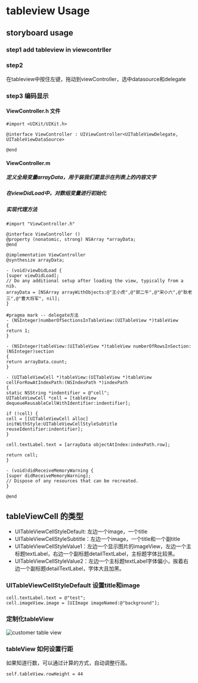 # tableview Usage

## storyboard usage

### step1 add tableview in viewcontrller

### step2 
在tableview中按住左键，拖动到viewController，选中datasource和delegate

### step3 编码显示

#### ViewController.h 文件
```objc
#import <UIKit/UIKit.h>

@interface ViewController : UIViewController<UITableViewDelegate, UITableViewDataSource>

@end
```

#### ViewController.m

##### 定义全局变量arrayData，用于装我们要显示在列表上的内容文字

##### 在viewDidLoad中，对数组变量进行初始化

##### 实现代理方法
```objc
#import "ViewController.h"

@interface ViewController ()
@property (nonatomic, strong) NSArray *arrayData;
@end

@implementation ViewController
@synthesize arrayData;

- (void)viewDidLoad {
[super viewDidLoad];
// Do any additional setup after loading the view, typically from a nib.
arrayData = [NSArray arrayWithObjects:@"王小虎",@"郭二牛",@"宋小六",@"耿老三",@"曹大将军", nil];
}

#pragma mark -- delegate方法
- (NSInteger)numberOfSectionsInTableView:(UITableView *)tableView
{
return 1;
}

- (NSInteger)tableView:(UITableView *)tableView numberOfRowsInSection:(NSInteger)section
{
return arrayData.count;
}

- (UITableViewCell *)tableView:(UITableView *)tableView cellForRowAtIndexPath:(NSIndexPath *)indexPath
{
static NSString *indentifier = @"cell";
UITableViewCell *cell = [tableView dequeueReusableCellWithIdentifier:indentifier];

if (!cell) {
cell = [[UITableViewCell alloc] initWithStyle:UITableViewCellStyleSubtitle reuseIdentifier:indentifier];
}

cell.textLabel.text = [arrayData objectAtIndex:indexPath.row];

return cell;
}

- (void)didReceiveMemoryWarning {
[super didReceiveMemoryWarning];
// Dispose of any resources that can be recreated.
}

@end
```
## tableViewCell 的类型
- UITableViewCellStyleDefault: 左边一个image，一个title
- UITableViewCellStyleSubtitle：左边一个image，一个title和一个副title
- UITableViewCellStyleValue1：左边一个显示图片的imageView，左边一个主标题textLabel，右边一个副标题detailTextLabel，主标题字体比较黑。
- UITableViewCellStyleValue2：左边一个主标题textLabel字体偏小，挨着右边一个副标题detailTextLabel，字体大且加黑。

### UITableViewCellStyleDefault 设置title和image
```objc
cell.textLabel.text = @"test";
cell.imageView.image = [UIImage imageNamed:@"background"];
```

### 定制化tableView
![customer table view](https://www.appcoda.com/customize-table-view-cells-for-uitableview/)


### tableView 如何设置行距
如果知道行数，可以通过计算的方式，自动调整行高。
```objc
self.tableView.rowHeight = 44
```